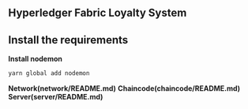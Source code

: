 ## Hyperledger Fabric Loyalty System

## **Install the requirements**

**Install nodemon**

```sh
yarn global add nodemon
```

**Network(network/README.md)**
**Chaincode(chaincode/README.md)**
**Server(server/README.md)**
